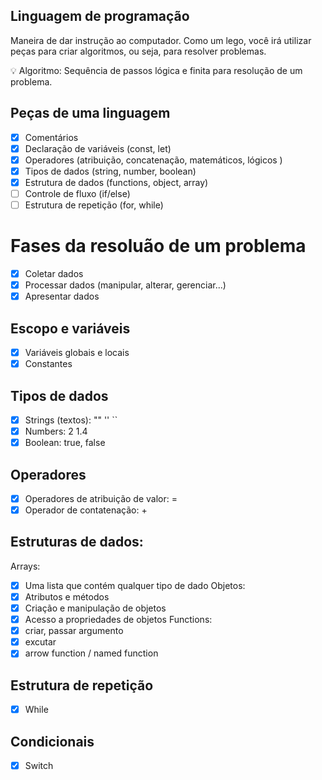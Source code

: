## Linguagem de programação
Maneira de dar instrução ao computador. Como um lego, você irá utilizar peças para criar algoritmos, ou seja, para resolver problemas.

💡 Algoritmo: Sequência de passos lógica e finita para resolução de um problema.

## Peças de uma linguagem

 - [x] Comentários
 - [x] Declaração de variáveis (const, let)
 - [x] Operadores (atribuição, concatenação, matemáticos, lógicos )
 - [x] Tipos de dados (string, number, boolean)
 - [x] Estrutura de dados (functions, object, array)
 - [ ] Controle de fluxo (if/else)
 - [ ] Estrutura de repetição (for, while)

# Fases da resoluão de um problema

 - [x] Coletar dados
 - [x] Processar dados (manipular, alterar, gerenciar...)
 - [x] Apresentar dados

## Escopo e variáveis

 - [x] Variáveis globais e locais
 - [x] Constantes

## Tipos de dados

 - [x] Strings (textos): "" '' ``
 - [x] Numbers: 2 1.4
 - [x] Boolean: true, false

## Operadores

 - [x] Operadores de atribuição de valor: =
 - [x] Operador de contatenação: +

## Estruturas de dados:
Arrays: 
 - [x] Uma lista que contém qualquer tipo de dado
Objetos:
 - [x] Atributos e métodos
 - [x] Criação e manipulação de objetos
 - [x] Acesso a propriedades de objetos
Functions:
 - [x] criar, passar argumento
 - [x] excutar
 - [x] arrow function / named function

## Estrutura de repetição

 - [x] While

## Condicionais

 - [x] Switch